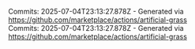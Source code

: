 Commits: 2025-07-04T23:13:27.878Z - Generated via https://github.com/marketplace/actions/artificial-grass
<br>
Commits: 2025-07-04T23:13:27.878Z - Generated via https://github.com/marketplace/actions/artificial-grass
<br>
